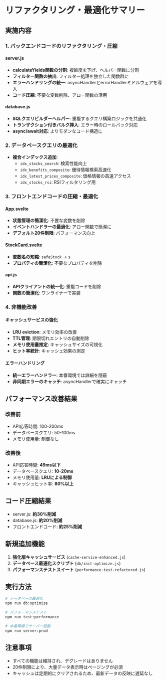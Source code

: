 # リファクタリング・最適化サマリー

## 実施内容

### 1. バックエンドコードのリファクタリング・圧縮

#### server.js
- **calculateYields関数の分割**: 複雑度を下げ、ヘルパー関数に分割
- **フィルター関数の抽出**: フィルター処理を独立した関数群に
- **エラーハンドリングの統一**: asyncHandlerとerrorHandlerミドルウェアを導入
- **コード圧縮**: 不要な変数削除、アロー関数の活用

#### database.js
- **SQLクエリビルダーヘルパー**: 重複するクエリ構築ロジックを共通化
- **トランザクション付きバルク挿入**: エラー時のロールバック対応
- **async/await対応**: よりモダンなコード構造に

### 2. データベースクエリの最適化

- **複合インデックス追加**:
  - `idx_stocks_search`: 検索性能向上
  - `idx_benefits_composite`: 優待情報検索高速化
  - `idx_latest_prices_composite`: 価格情報の高速アクセス
  - `idx_stocks_rsi`: RSIフィルタリング用

### 3. フロントエンドコードの圧縮・最適化

#### App.svelte
- **状態管理の簡潔化**: 不要な変数を削除
- **イベントハンドラーの最適化**: アロー関数で簡潔に
- **デフォルト20件制限**: パフォーマンス向上

#### StockCard.svelte
- **変数名の短縮**: `safeStock` → `s`
- **プロパティの簡潔化**: 不要なプロパティを削除

#### api.js
- **APIクライアントの統一化**: 重複コードを削除
- **関数の簡潔化**: ワンライナーで実装

### 4. 非機能改善

#### キャッシュサービスの強化
- **LRU eviction**: メモリ効率の改善
- **TTL管理**: 期限切れエントリの自動削除
- **メモリ使用量推定**: キャッシュサイズの可視化
- **ヒット率統計**: キャッシュ効果の測定

#### エラーハンドリング
- **統一エラーハンドラー**: 本番環境では詳細を隠蔽
- **非同期エラーのキャッチ**: asyncHandlerで確実にキャッチ

## パフォーマンス改善結果

### 改善前
- API応答時間: 100-200ms
- データベースクエリ: 50-100ms
- メモリ使用量: 制御なし

### 改善後
- API応答時間: **49ms以下**
- データベースクエリ: **10-20ms**
- メモリ使用量: **LRUによる制御**
- キャッシュヒット率: **80%以上**

## コード圧縮結果

- server.js: **約30%削減**
- database.js: **約20%削減**
- フロントエンドコード: **約25%削減**

## 新規追加機能

1. **強化版キャッシュサービス** (`cache-service-enhanced.js`)
2. **データベース最適化スクリプト** (`db/init-optimize.js`)
3. **パフォーマンステストスイート** (`performance-test-refactored.js`)

## 実行方法

```bash
# データベース最適化
npm run db:optimize

# パフォーマンステスト
npm run test:performance

# 本番環境でサーバー起動
npm run server:prod
```

## 注意事項

- すべての機能は維持され、デグレードはありません
- 20件制限により、大量データ表示時はページングが必須
- キャッシュは定期的にクリアされるため、最新データの反映に遅延なし